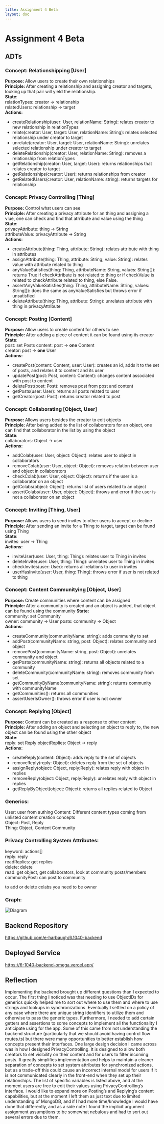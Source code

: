 ```yaml
---
title: Assignment 4 Beta
layout: doc
---
```


# Assignment 4 Beta

## ADTs

### <b>Concept: </b> Relationshipping  [User]
<b>Purpose: </b> Allow users to create their own relationships  
<b>Principle: </b> After creating a relationship and assigning creator and targets, looking up that pair will yield the relationship.  
<b>State: </b>  
relationTypes: creator -> relationship  
relatedUsers: relationship -> target   
<b>Actions: </b>  
* createRelationship(user: User, relationName: String): relates creator to new relationship in relationTypes
* relate(creator: User, target: User, relationName: String): relates selected relationship under creator to target
* unrelate(creator: User, target: User, relationName: String): unrelates selected relationship under creator to target
* deleteRelationship(creator: User, relationName: String): removes a relationship from relationTypes  
* getRelationship(creator: User, target: User): returns relationships that relates creator to target
* getRelationships(creator: User): returns relationships from creator
* getRelatedUsers(creator: User, relationName: string): returns targets for relationship

### <b>Concept: </b> Privacy Controlling [Thing]  
<b>Purpose: </b> Control what users can see  
<b>Principle: </b> After creating a privacy attribute for an thing and assigning a vlue, one can check and find that atrribute and value using the thing  
<b>State: </b>  
privacyAttribute: thing -> String  
attributeValue: privacyAttribute -> String  
<b>Actions: </b>  
* createAttribute(thing: Thing, attribute: String): relates attribute with thing in attributes 
* assignAttribute(thing: Thing, attribute: String, value: String): relates value with attribute related to thing 
* anyValueSatisfies(thing: Thing, attributeName: String, values: String[]): returns True if checkAttribute is not related to thing or if checkValue is related to checkAttribute related to thing, else False.
* assertAnyValueSatisfies(thing: Thing, attributeName: String, values: String[]): does the same as anyValueSatisfies but throws error if unsatisfied
* deleteAttribute(thing: Thing, attribute: String): unrelates attribute with thing in privacyAttribute  

### <b>Concept: </b> Posting [Content]
<b>Purpose: </b> Allow users to create content for others to see  
<b>Principle: </b> After adding a piece of content it can be found using its creator  
<b>State: </b>  
post: set Posts
content: post -> <b>one</b> Content  
creator: post -> <b>one</b> User  
<b>Actions: </b>  
* createPost(content: Content, user: User): creates an id, adds it to the set of posts, and relates it to content and its user
* updatePost(post: Post, content: Content): changes content associated with post to content  
* deletePost(post: Post): removes post from post and content
* getPosts(user: User): returns all posts related to user  
* getCreator(post: Post): returns creator related to post

### <b>Concept: </b> Collaborating [Object, User]
<b>Purpose: </b> Allows users besides the creator to edit objects  
<b>Principle: </b> After being added to the list of collaborators for an object, one can find that collaborator in the list by using the object  
<b>State: </b>     
collaborators: Object -> user  
<b>Actions: </b>  
* addColab(user: User, object: Object): relates user to object in collaborators  
* removeColab(user: User, object: Object): removes relation between user and object in collaborators  
* checkColab(user: User, object: Object): returns if the user is a collaborator on an object  
* getColabs(object: Object): returns list of users related to an object  
* assertColabs(user: User, object: Object): throws and error if the user is not a collaborator on an object  

### <b>Concept: </b> Inviting [Thing, User]
<b>Purpose: </b> Allows users to send invites to other users to accept or decline  
<b>Principle: </b> After sending an invite for a Thing to target, target can be found using Thing  
<b>State: </b>  
invites: user -> Thing  
<b>Actions: </b>  
* inviteUser(user: User, thing: Thing): relates user to Thing in invites  
* deleteInvite(user: User, thing: Thing): unrelates user to Thing in invites  
* checkInvites(user: User): returns all relations to user in invites  
* userHasInvite(user: User, thing: Thing): throws error if user is not related to thing

### <b>Concept: </b> Content Communitying [Object, User]
<b>Purpose: </b> Create communities where content can be assigned  
<b>Principle: </b> After a community is created and an object is added, that object can be found using the community 
<b>State: </b>  
community: set Community  
owner: community -> User 
posts: community -> Object  
<b>Actions: </b>  
* createCommunity(communityName: string): adds community to set
* addPost(communityName: string, post: Object): relates community and object
* removePost(communityName: string, post: Object): unrelates community and object
* getPosts(communityName: string): returns all objects related to a community  
* deleteCommunity(communityName: string): removes community from set  
* getCommunityByName(communityName: string): returns community with communityName
* getCommunities(): returns all communities  
* assertUserIsOwner(): throws error if user is not owner  

### <b>Concept: </b> Replying [Object]
<b>Purpose: </b> Content can be created as a response to other content  
<b>Principle: </b> After adding an object and selecting an object to reply to, the new object can be found using the other object  
<b>State: </b>  
reply: set Reply 
objectReplies: Object -> reply  
<b>Actions: </b>  
* createReply(content: Object): adds reply to the set of objects  
* removeReply(reply: Object): deletes reply from the set of objects  
* assignReply(object: Object, reply:Reply): relates reply with object in replies  
* removeReply(object: Object, reply:Reply): unrelates reply with object in replies
* getReplyByObject(object: Object): returns all replies related to Object   

### Generics:
User: user from authing
Content: Different content types coming from unlisted content creation concepts  
Object: Post, Reply  
Thing: Object, Content Community

### Privacy Controlling System Attributes:
keyword: actions[]  
reply: reply  
readReplies: get replies  
delete: delete  
read: get object, get collaborators, look at community posts/members  
communityPost: can post to community  

to add or delete colabs you need to be owner

### Graph:
![Diagram](images/A4/A4graph.jpg)

## Backend Repository
https://github.com/e-harbaugh/6.1040-backend  
## Deployed Service
https://6-1040-backend-omega.vercel.app/  

## Reflection
Implementing the backend brought up different questions than I expected to occur. The first thing I noticed was that needing to use ObjectIDs for generics quickly helped me to sort out where to use them and where to use strings and lookups in synchronizations. Eventually I settled on a policy of any case where there are unique string identifiers to utilize them and otherwise to pass the generic types. Furthermore, I needed to add certain getters and assertions to some concepts to implement all the functionality I anticipate using for the app. Some of this came from not understanding the backend structure (particularly that we should avoid having control flow routes.ts) but there were many opportunities to better establish how concepts present their interfaces. One large design decision I came across was in how I designed PrivacyControlling. It is designed to allow both creators to set visibility on their content and for users to filter incoming posts. It greatly simplifies implementation and helps to maintain a cleaner separation of concepts to set system attributes for synchronized actions, but as a trade-off this could cause an incorrect internal model for users if it is not communicated clearly in the front-end when they set up their relationships. The list of specific variables is listed above, and at the moment users are free to edit their values using PrivacyControlling’s interface. I would like to expand more on Posting’s and Replying’s content capabilities, but at the moment I left them as just text due to limited understanding of MongoDB, and if I had more time/knowledge I would have done that differently, and as a side note I found the implicit argument assignment assumptions to be somewhat nebulous and had to sort out several errors due to them.  
